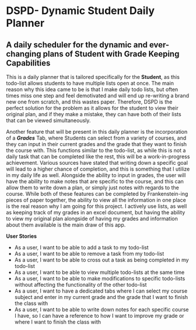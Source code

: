 # DSPD- Dynamic Student Daily Planner 

## A daily scheduler for the dynamic and ever-changing plans of Student with Grade Keeping Capabilities

This is a daily planner that is tailored specifically for the **Student**, as this todo-list allows students to have multiple lists open at once.
The main reason why this idea came to be is that I make daily todo lists, but often times miss one step and feel demotivated and will end up re-writing a brand new one from scratch, and this wastes paper.
Therefore, DSPD is the perfect solution for the problem as it allows for the student to view their original plan, and if they make a mistake, they can have both of their lists that can be viewed simultaneously.

Another feature that will be present in this daily planner is the incorporation of a ***Grades*** Tab, where Students can select from a variety of courses, and they can input in their current grades
and the grade that they want to finish the course with. This functions similar to the todo-list, as while this is not a daily task that can be completed like the rest, this will be a work-in-progress
achievement. Various sources have stated that writing down a specific goal will lead to a higher chance of completion, and this is something that I utilize in my daily life as well. Alongside the ability to input in grades, the user will have the ability to make notes
that are specific to the course, and this can allow them to write down a plan, or simply just notes with regards to the course.
While both of these features can be completed by Frankenstein-ing pieces of paper together, the ability to view all the information in one place is the real reason why I am going for this project.
I actively use lists, as well as keeping track of my grades in an excel document, but having the ability to view my original plan alongside of having my grades and information about them available is the main
draw of this app.


<p> <strong> User Stories</strong>

- As a user, I want to be able to add a task to my todo-list
- As a user, I want to be able to remove a task from my todo-list
- As a user, I want to be able to cross out a task as being completed in my todo-list
- As a user, I want to be able to view multiple todo-lists at the same time
- As a user, I want to be able to make modifications to specific todo-lists without 
affecting the functionality of the other todo-list 
- As a user, I want to have a dedicated tabs where I can select my course subject and enter in my current grade
and the grade that I want to finish the class with
- As a user, I want to be able to write down notes for each specific course I have, so I can have
a reference to how I want to improve my grade or where I want to finish the class with 
</p>